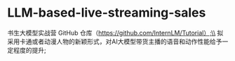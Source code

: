 # LLM-based-live-streaming-sales
书生大模型实战营 GitHub 仓库（https://github.com/InternLM/Tutorial）;\\
拟采用卡通或者动漫人物的新颖形式，对AI大模型带货主播的语音和动作性能给予一定程度的提升;
